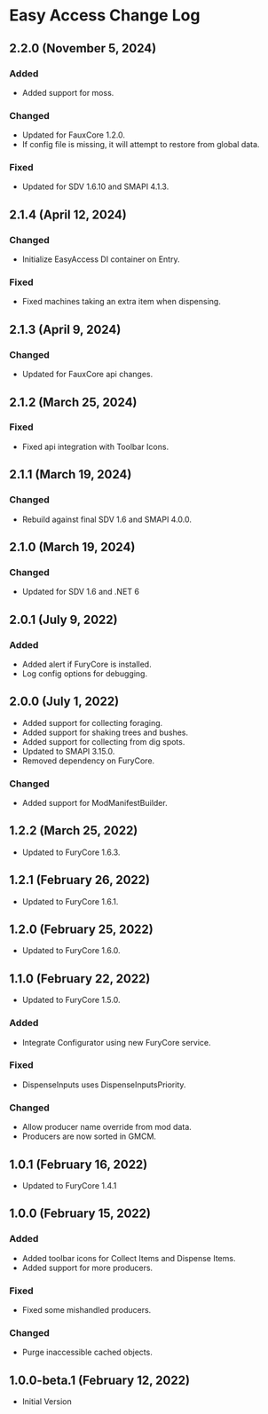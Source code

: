 # Easy Access Change Log

## 2.2.0 (November 5, 2024)

### Added

* Added support for moss.

### Changed

* Updated for FauxCore 1.2.0.
* If config file is missing, it will attempt to restore from global data.

### Fixed

* Updated for SDV 1.6.10 and SMAPI 4.1.3.

## 2.1.4 (April 12, 2024)

### Changed

* Initialize EasyAccess DI container on Entry.

### Fixed

* Fixed machines taking an extra item when dispensing.

## 2.1.3 (April 9, 2024)

### Changed

* Updated for FauxCore api changes.

## 2.1.2 (March 25, 2024)

### Fixed

* Fixed api integration with Toolbar Icons.

## 2.1.1 (March 19, 2024)

### Changed

* Rebuild against final SDV 1.6 and SMAPI 4.0.0.

## 2.1.0 (March 19, 2024)

### Changed

* Updated for SDV 1.6 and .NET 6

## 2.0.1 (July 9, 2022)

### Added

* Added alert if FuryCore is installed.
* Log config options for debugging.

## 2.0.0 (July 1, 2022)

* Added support for collecting foraging.
* Added support for shaking trees and bushes.
* Added support for collecting from dig spots.
* Updated to SMAPI 3.15.0.
* Removed dependency on FuryCore.

### Changed

* Added support for ModManifestBuilder.

## 1.2.2 (March 25, 2022)

* Updated to FuryCore 1.6.3.

## 1.2.1 (February 26, 2022)

* Updated to FuryCore 1.6.1.

## 1.2.0 (February 25, 2022)

* Updated to FuryCore 1.6.0.

## 1.1.0 (February 22, 2022)

* Updated to FuryCore 1.5.0.

### Added

* Integrate Configurator using new FuryCore service.

### Fixed

* DispenseInputs uses DispenseInputsPriority.

### Changed

* Allow producer name override from mod data.
* Producers are now sorted in GMCM.

## 1.0.1 (February 16, 2022)

* Updated to FuryCore 1.4.1

## 1.0.0 (February 15, 2022)

### Added

* Added toolbar icons for Collect Items and Dispense Items.
* Added support for more producers.

### Fixed

* Fixed some mishandled producers.

### Changed

* Purge inaccessible cached objects.

## 1.0.0-beta.1 (February 12, 2022)

* Initial Version